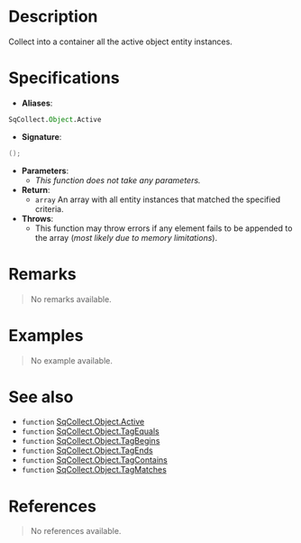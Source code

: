 # Description

Collect into a container all the active object entity instances.

# Specifications

* **Aliases**:
```D
SqCollect.Object.Active
```
* **Signature**:
```D
();
```
* **Parameters**:
	* *This function does not take any parameters.*
* **Return**:
	* `array` An array with all entity instances that matched the specified criteria.
* **Throws**:
	* This function may throw errors if any element fails to be appended to the array (*most likely due to memory limitations*).

# Remarks

> No remarks available.

# Examples

> No example available.

# See also

* `function` [SqCollect.Object.Active](Function.SqCollect.Object.Active)
* `function` [SqCollect.Object.TagEquals](Function.SqCollect.Object.TagEquals)
* `function` [SqCollect.Object.TagBegins](Function.SqCollect.Object.TagBegins)
* `function` [SqCollect.Object.TagEnds](Function.SqCollect.Object.TagEnds)
* `function` [SqCollect.Object.TagContains](Function.SqCollect.Object.TagContains)
* `function` [SqCollect.Object.TagMatches](Function.SqCollect.Object.TagMatches)

# References

> No references available.
